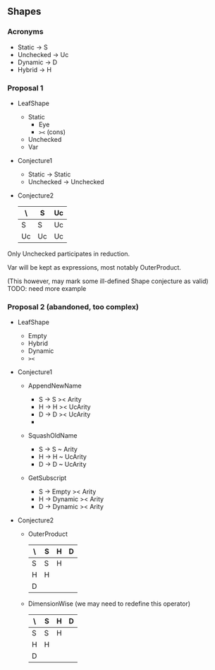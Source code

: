 ## Shapes

### Acronyms

- Static -> S
- Unchecked -> Uc
- Dynamic -> D
- Hybrid -> H

### Proposal 1

- LeafShape
    - Static
        - Eye
        - `><` (cons)
    - Unchecked
    - Var
- Conjecture1
    - Static -> Static
    - Unchecked -> Unchecked
- Conjecture2
  
    | \    | S    | Uc   |
    | ---- | ---- | ---- |
    | S    | S    | Uc   |
    | Uc   | Uc   | Uc   |

Only Unchecked participates in reduction.

Var will be kept as expressions, most notably OuterProduct.

(This however, may mark some ill-defined Shape conjecture as valid) TODO: need more example

### Proposal 2 (abandoned, too complex)

- LeafShape
    - Empty
    - Hybrid
    - Dynamic
    - `><`
    
- Conjecture1

    - AppendNewName
      - S -> S >< Arity
      - H -> H >< UcArity
      - D -> D >< UcArity
      - 
      
    - SquashOldName

      - S -> S ~ Arity
      - H -> H ~ UcArity
      - D -> D ~ UcArity
      
    - GetSubscript

      - S -> Empty >< Arity
      - H -> Dynamic >< Arity
      - D -> Dynamic >< Arity

- Conjecture2

    - OuterProduct
      
        | \    | S    | H    | D    |
        | ---- | ---- | ---- | ---- |
        | S    | S    | H    |      |
        | H    | H    |      |      |
        | D    |      |      |      |
        
    - DimensionWise (we may need to redefine this operator)
    
        | \    | S    | H    | D    |
        | ---- | ---- | ---- | ---- |
        | S    | S    | H    |      |
        | H    | H    |      |      |
        | D    |      |      |      |
    
        